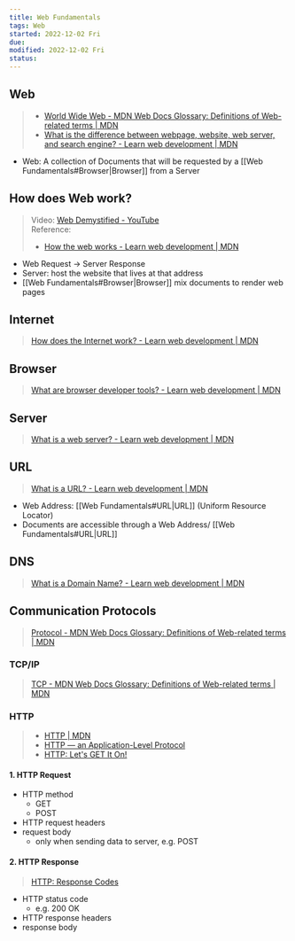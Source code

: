 ```yaml
---
title: Web Fundamentals
tags: Web  
started: 2022-12-02 Fri
due: 
modified: 2022-12-02 Fri
status: 
---
```

## Web
>- [World Wide Web - MDN Web Docs Glossary: Definitions of Web-related terms | MDN](https://developer.mozilla.org/en-US/docs/Glossary/World_Wide_Web)
>- [What is the difference between webpage, website, web server, and search engine? - Learn web development | MDN](https://developer.mozilla.org/en-US/docs/Learn/Common_questions/Pages_sites_servers_and_search_engines)
- Web: A collection of Documents that will be requested by a [[Web Fundamentals#Browser|Browser]] from a Server
## How does Web work?
>Video: [Web Demystified - YouTube](https://www.youtube.com/playlist?list=PLo3w8EB99pqLEopnunz-dOOBJ8t-Wgt2g)  
>Reference: 
>- [How the web works - Learn web development | MDN](https://developer.mozilla.org/en-US/docs/Learn/Getting_started_with_the_web/How_the_Web_works)

- Web Request -> Server Response
- Server: host the website that lives at that address
- [[Web Fundamentals#Browser|Browser]] mix documents to render web pages
## Internet
>[How does the Internet work? - Learn web development | MDN](https://developer.mozilla.org/en-US/docs/Learn/Common_questions/How_does_the_Internet_work)

## Browser
>[What are browser developer tools? - Learn web development | MDN](https://developer.mozilla.org/en-US/docs/Learn/Common_questions/What_are_browser_developer_tools)
## Server
>[What is a web server? - Learn web development | MDN](https://developer.mozilla.org/en-US/docs/Learn/Common_questions/What_is_a_web_server)
## URL
>[What is a URL? - Learn web development | MDN](https://developer.mozilla.org/en-US/docs/Learn/Common_questions/What_is_a_URL)

- Web Address: [[Web Fundamentals#URL|URL]] (Uniform Resource Locator)
- Documents are accessible through a Web Address/ [[Web Fundamentals#URL|URL]]
## DNS
>[What is a Domain Name? - Learn web development | MDN](https://developer.mozilla.org/en-US/docs/Learn/Common_questions/What_is_a_domain_name)
## Communication Protocols
>[Protocol - MDN Web Docs Glossary: Definitions of Web-related terms | MDN](https://developer.mozilla.org/en-US/docs/Glossary/Protocol)
### TCP/IP
>[TCP - MDN Web Docs Glossary: Definitions of Web-related terms | MDN](https://developer.mozilla.org/en-US/docs/Glossary/TCP)
### HTTP
>- [HTTP | MDN](https://developer.mozilla.org/zh-CN/docs/Web/HTTP)
>- [HTTP — an Application-Level Protocol](https://dev.opera.com/articles/http-basic-introduction/)
>- [HTTP: Let's GET It On!](https://dev.opera.com/articles/http-lets-get-it-on/)
#### 1. HTTP Request
- HTTP method
	- GET
	- POST
- HTTP request headers
- request body
	- only when sending data to server, e.g. POST
#### 2. HTTP Response
>[HTTP: Response Codes](https://dev.opera.com/articles/http-response-codes/)
- HTTP status code
	- e.g. 200 OK
- HTTP response headers
- response body